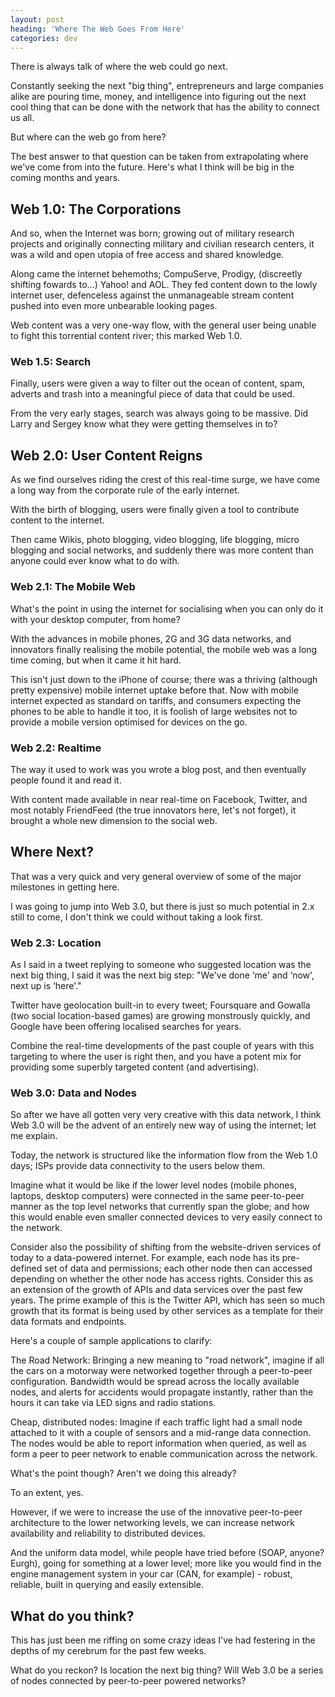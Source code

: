 ```yaml
---
layout: post
heading: 'Where The Web Goes From Here'
categories: dev
---
```


There is always talk of where the web could go next.

Constantly seeking the next "big thing", entrepreneurs and large companies alike are pouring time, money, and intelligence into figuring out the next cool thing that can be done with the network that has the ability to connect us all.

But where can the web go from here?

The best answer to that question can be taken from extrapolating where we've come from into the future. Here's what I think will be big in the coming months and years.

## Web 1.0: The Corporations

And so, when the Internet was born; growing out of military research projects and originally connecting military and civilian research centers, it was a wild and open utopia of free access and shared knowledge.

Along came the internet behemoths; CompuServe, Prodigy, (discreetly shifting fowards to...) Yahoo! and AOL. They fed content down to the lowly internet user, defenceless against the unmanageable stream content pushed into even more unbearable looking pages.

Web content was a very one-way flow, with the general user being unable to fight this torrential content river; this marked Web 1.0.

<!-- Replace missing image from http://media.chris-alexander.co.uk/wp-content/uploads/2010/01/aol.png -->

### Web 1.5: Search

Finally, users were given a way to filter out the ocean of content, spam, adverts and trash into a meaningful piece of data that could be used.

From the very early stages, search was always going to be massive. Did Larry and Sergey know what they were getting themselves in to?

<!-- Replace missing image from http://media.chris-alexander.co.uk/wp-content/uploads/2010/01/search.png -->

## Web 2.0: User Content Reigns

As we find ourselves riding the crest of this real-time surge, we have come a long way from the corporate rule of the early internet.

With the birth of blogging, users were finally given a tool to contribute content to the internet.

Then came Wikis, photo blogging, video blogging, life blogging, micro blogging and social networks, and suddenly there was more content than anyone could ever know what to do with.

<!-- Replace missing image from http://media.chris-alexander.co.uk/wp-content/uploads/2010/01/users.png -->

### Web 2.1: The Mobile Web

What's the point in using the internet for socialising when you can only do it with your desktop computer, from home?

With the advances in mobile phones, 2G and 3G data networks, and innovators finally realising the mobile potential, the mobile web was a long time coming, but when it came it hit hard.

This isn't just down to the iPhone of course; there was a thriving (although pretty expensive) mobile internet uptake before that. Now with mobile internet expected as standard on tariffs, and consumers expecting the phones to be able to handle it too, it is foolish of large websites not to provide a mobile version optimised for devices on the go.

<!-- Replace missing image from http://media.chris-alexander.co.uk/wp-content/uploads/2010/01/phone.png -->

### Web 2.2: Realtime

The way it used to work was you wrote a blog post, and then eventually people found it and read it.

With content made available in near real-time on Facebook, Twitter, and most notably FriendFeed (the true innovators here, let's not forget), it brought a whole new dimension to the social web.

<!-- Replace missing image from http://media.chris-alexander.co.uk/wp-content/uploads/2010/01/realtime.png -->

## Where Next?

That was a very quick and very general overview of some of the major milestones in getting here.

I was going to jump into Web 3.0, but there is just so much potential in 2.x still to come, I don't think we could without taking a look first.

### Web 2.3: Location

As I said in a tweet replying to someone who suggested location was the next big thing, I said it was the next big step: "We've done ‘me' and ‘now', next up is ‘here'."

Twitter have geolocation built-in to every tweet; Foursquare and Gowalla (two social location-based games) are growing monstrously quickly, and Google have been offering localised searches for years.

Combine the real-time developments of the past couple of years with this targeting to where the user is right then, and you have a potent mix for providing some superbly targeted content (and advertising).

<!-- Replace missing image from http://media.chris-alexander.co.uk/wp-content/uploads/2010/01/location.png -->

### Web 3.0: Data and Nodes

So after we have all gotten very very creative with this data network, I think Web 3.0 will be the advent of an entirely new way of using the internet; let me explain.

Today, the network is structured like the information flow from the Web 1.0 days; ISPs provide data connectivity to the users below them.

Imagine what it would be like if the lower level nodes (mobile phones, laptops, desktop computers) were connected in the same peer-to-peer manner as the top level networks that currently span the globe; and how this would enable even smaller connected devices to very easily connect to the network.

Consider also the possibility of shifting from the website-driven services of today to a data-powered internet. For example, each node has its pre-defined set of data and permissions; each other node then can accessed depending on whether the other node has access rights. Consider this as an extension of the growth of APIs and data services over the past few years. The prime example of this is the Twitter API, which has seen so much growth that its format is being used by other services as a template for their data formats and endpoints.

Here's a couple of sample applications to clarify:

The Road Network: Bringing a new meaning to "road network", imagine if all the cars on a motorway were networked together through a peer-to-peer configuration. Bandwidth would be spread across the locally available nodes, and alerts for accidents would propagate instantly, rather than the hours it can take via LED signs and radio stations.

<!-- Replace missing image from http://media.chris-alexander.co.uk/wp-content/uploads/2010/01/motorway.png -->

Cheap, distributed nodes: Imagine if each traffic light had a small node attached to it with a couple of sensors and a mid-range data connection. The nodes would be able to report information when queried, as well as form a peer to peer network to enable communication across the network.

<!-- Replace missing image from http://media.chris-alexander.co.uk/wp-content/uploads/2010/01/street.png -->

What's the point though? Aren't we doing this already?

To an extent, yes.

However, if we were to increase the use of the innovative peer-to-peer architecture to the lower networking levels, we can increase network availability and reliability to distributed devices.

And the uniform data model, while people have tried before (SOAP, anyone? Eurgh), going for something at a lower level; more like you would find in the engine management system in your car (CAN, for example) - robust, reliable, built in querying and easily extensible.

## What do you think?

This has just been me riffing on some crazy ideas I've had festering in the depths of my cerebrum for the past few weeks.

What do you reckon? Is location the next big thing? Will Web 3.0 be a series of nodes connected by peer-to-peer powered networks? 
